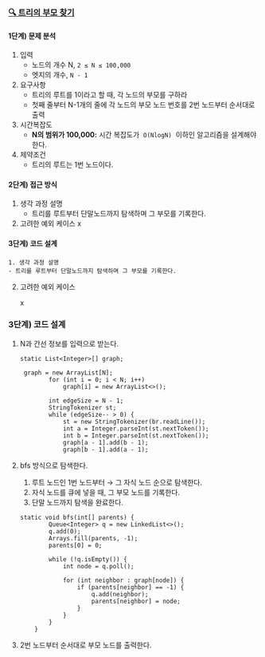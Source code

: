 
### [🔍 트리의 부모 찾기](https://www.acmicpc.net/problem/11725)


#### 1단계) 문제 분석

1. 입력
    - 노드의 개수 N, `2 ≤ N ≤ 100,000`
    - 엣지의 개수, `N - 1`
2. 요구사항
    - 트리의 루트를 1이라고 할 때, 각 노드의 부모를 구하라
    - 첫째 줄부터 N-1개의 줄에 각 노드의 부모 노드 번호를 2번 노드부터 순서대로 출력
3. 시간복잡도
    - **N의 범위가 100,000:** 시간 복잡도가  `O(NlogN)`  이하인 알고리즘을 설계해야 한다.
4. 제약조건
    - 트리의 루트는 1번 노드이다.

#### 2단계) 접근 방식

1. 생각 과정 설명
   - 트리를 루트부터 단말노드까지 탐색하며 그 부모를 기록한다.
2. 고려한 예외 케이스
   x

#### 3단계) 코드 설계


    1. 생각 과정 설명
    - 트리를 루트부터 단말노드까지 탐색하며 그 부모를 기록한다.
2. 고려한 예외 케이스

   x


### 3단계) 코드 설계

1. N과 간선 정보를 입력으로 받는다.

    ```
    static List<Integer>[] graph;
    
     graph = new ArrayList[N];
            for (int i = 0; i < N; i++)
                graph[i] = new ArrayList<>();
    
            int edgeSize = N - 1;
            StringTokenizer st;
            while (edgeSize-- > 0) {
                st = new StringTokenizer(br.readLine());
                int a = Integer.parseInt(st.nextToken());
                int b = Integer.parseInt(st.nextToken());
                graph[a - 1].add(b - 1);
                graph[b - 1].add(a - 1);
    ```

2. bfs  방식으로 탐색한다.
    1. 루트 노드인 1번 노드부터 → 그 자식 노드 순으로 탐색한다.
    2. 자식 노드를 큐에 넣을 때, 그 부모 노드를 기록한다.
    3. 단말 노드까지 탐색을 완료한다.

   ```
   static void bfs(int[] parents) {
           Queue<Integer> q = new LinkedList<>();
           q.add(0);
           Arrays.fill(parents, -1);
           parents[0] = 0;
    
           while (!q.isEmpty()) {
               int node = q.poll();
    
               for (int neighbor : graph[node]) {
                   if (parents[neighbor] == -1) {
                       q.add(neighbor);
                       parents[neighbor] = node;
                   }
               }
           }
       }
   ```

3. 2번 노드부터 순서대로 부모 노드를 출력한다.
